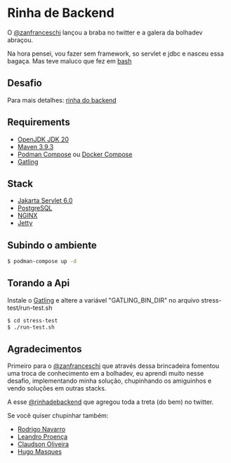 # Rinha de Backend

O [@zanfranceschi](https://twitter.com/zanfranceschi) lançou a braba no twitter e a galera da bolhadev abraçou.

Na hora pensei, vou fazer sem framework, so servlet e jdbc e nasceu essa bagaça. Mas teve maluco que fez em [bash](https://github.com/leandronsp/rinha-backend-bash)

## Desafio

Para mais detalhes: [rinha do backend](https://github.com/zanfranceschi/rinha-de-backend-2023-q3)

## Requirements

* [OpenJDK JDK 20](https://jdk.java.net/20)
* [Maven 3.9.3](https://maven.apache.org/)
* [Podman Compose](https://github.com/containers/podman-compose) ou [Docker Compose](https://docs.docker.com/compose/)
* [Gatling](https://gatling.io/open-source/)

## Stack

* [Jakarta Servlet 6.0](https://jakarta.ee/specifications/servlet/6.0/)
* [PostgreSQL](https://www.postgresql.org/)
* [NGINX](https://www.nginx.com/)
* [Jetty](https://projects.eclipse.org/projects/rt.jetty/releases/12.0)


## Subindo o ambiente

```bash
$ podman-compose up -d

```

## Torando a Api

Instale o [Gatling](https://gatling.io/open-source/) e altere a variável "GATLING_BIN_DIR" no arquivo stress-test/run-test.sh

```bash
$ cd stress-test 
$ ./run-test.sh
```

## Agradecimentos

Primeiro para o [@zanfranceschi](https://twitter.com/zanfranceschi) que através dessa brincadeira fomentou uma troca de conhecimento em a bolhadev, eu aprendi muito nesse desafio, implementando minha solução, chupinhando os amiguinhos e vendo soluções em outras stacks.

A esse [@rinhadebackend](https://twitter.com/rinhadebackend) que agregou toda a treta (do bem) no twitter.

Se você quiser chupinhar também:

*  [Rodrigo Navarro](https://github.com/reu/rinha-backend-rust)
*  [Leandro Proença](https://github.com/leandronsp/rinha-backend-ruby)
*  [Claudson Oliveira](https://github.com/filhodanuvem/rinha-backend-2023-go)
*  [Hugo Masques](https://github.com/hugomarques/rinha-backend-2023-q3-java)
 
